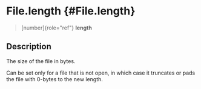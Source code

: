 File.length {#File.length}
===========

> [number]{role="ref"} **length**

Description
-----------

The size of the file in bytes.

Can be set only for a file that is not open, in which case it truncates
or pads the file with 0-bytes to the new length.

